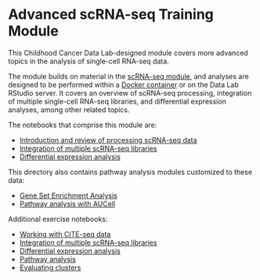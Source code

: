 # Advanced scRNA-seq Training Module

This Childhood Cancer Data Lab-designed module covers more advanced topics in the analysis of single-cell RNA-seq data.

The module builds on material in the [scRNA-seq module](https://github.com/AlexsLemonade/training-modules/tree/master/scRNA-seq), and analyses are designed to be performed within a [Docker container](https://github.com/AlexsLemonade/training-modules/blob/master/Dockerfile) or on the Data Lab RStudio server.
It covers an overview of scRNA-seq processing, integration of multiple single-cell RNA-seq libraries, and differential expression analyses, among other related topics.

The notebooks that comprise this module are:

- [Introduction and review of processing scRNA-seq data](https://alexslemonade.github.io/training-modules/scRNA-seq-advanced/01-read_filter_normalize_scRNA.nb.html)
- [Integration of multiple scRNA-seq libraries](https://alexslemonade.github.io/training-modules/scRNA-seq-advanced/02-dataset_integration.nb.html)
- [Differential expression analysis](https://alexslemonade.github.io/training-modules/scRNA-seq-advanced/03-differential_expression.nb.html)

This directory also contains pathway analysis modules customized to these data:

- [Gene Set Enrichment Analysis](04-gene_set_enrichment_analysis.nb.html)
- [Pathway analysis with AUCell](05-aucell.nb.html)

Additional exercise notebooks:

- [Working with CITE-seq data](https://github.com/AlexsLemonade/training-modules/blob/master/scRNA-seq-advanced/exercise_01-citeseq.Rmd)
- [Integration of multiple scRNA-seq libraries](https://github.com/AlexsLemonade/training-modules/blob/master/scRNA-seq-advanced/exercise_02-integration.Rmd)
- [Differential expression analysis](https://github.com/AlexsLemonade/training-modules/blob/master/scRNA-seq-advanced/exercise_03-diffexp.Rmd)
- [Pathway analysis](https://github.com/AlexsLemonade/training-modules/blob/master/scRNA-seq-advanced/exercise_04-scrna_pathway.Rmd)
- [Evaluating clusters](https://github.com/AlexsLemonade/training-modules/blob/master/scRNA-seq-advanced/exercise_05-cluster_evaluation.Rmd)
